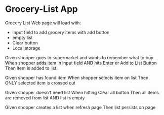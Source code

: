 # Grocery-List App
Grocery List
Web page will load with:
 - input field to add grocery items with add button
 - empty list
 - Clear button
 - Local storage
 
Given shopper goes to supermarket and wants to remember what to buy 
When shopper adds item in input field AND hits Enter or Add to List Button
Then item is added to list.

Given shopper has found item 
When shopper selects item on list
Then ONLY selected item is crossed out

Given shopper doesn't need list
When hitting Clear all button
Then all items are removed from list AND list is empty

Given shopper creates a list
when refresh page
Then list persists on page
